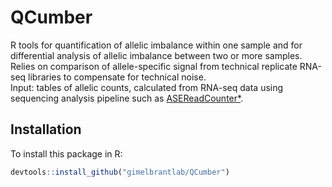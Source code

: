 
<!-- README.md is generated from README.Rmd. Please edit that file -->

# QCumber

<!-- badges: start -->

<!-- badges: end -->

R tools for quantification of allelic imbalance within one sample and for differential analysis of allelic imbalance between two or more samples. Relies on comparison of allele-specific signal from technical replicate RNA-seq libraries to compensate for technical noise.  
Input: tables of allelic counts, calculated from RNA-seq data using sequencing analysis pipeline such as [ASEReadCounter*](https://github.com/gimelbrantlab/ASEReadCounter_star).

## Installation

To install this package in R:

``` r
devtools::install_github("gimelbrantlab/QCumber")
```
